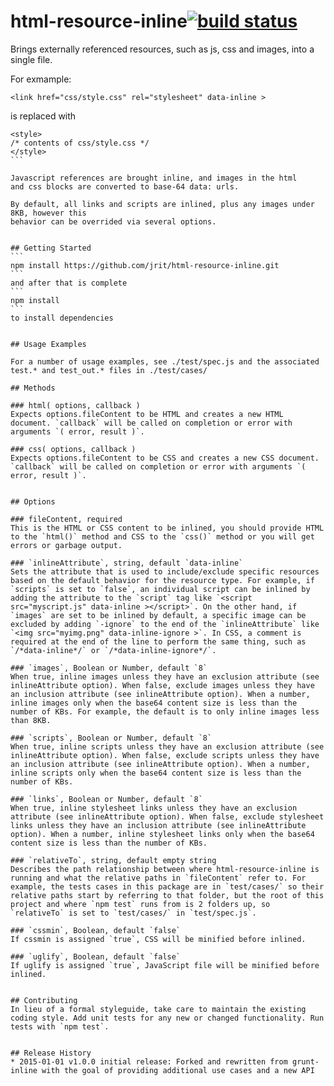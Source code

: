 # html-resource-inline[![build status](https://secure.travis-ci.org/jrit/html-resource-inline.png)](http://travis-ci.org/jrit/html-resource-inline)

Brings externally referenced resources, such as js, css and images, into
a single file.

For exmample:

````
<link href="css/style.css" rel="stylesheet" data-inline >
````
is replaced with
````
<style>
/* contents of css/style.css */
</style>
```

Javascript references are brought inline, and images in the html
and css blocks are converted to base-64 data: urls.

By default, all links and scripts are inlined, plus any images under 8KB, however this
behavior can be overrided via several options.


## Getting Started
```
npm install https://github.com/jrit/html-resource-inline.git
```
and after that is complete
```
npm install
```
to install dependencies


## Usage Examples

For a number of usage examples, see ./test/spec.js and the associated test.* and test_out.* files in ./test/cases/

## Methods

### html( options, callback )
Expects options.fileContent to be HTML and creates a new HTML document. `callback` will be called on completion or error with arguments `( error, result )`.

### css( options, callback )
Expects options.fileContent to be CSS and creates a new CSS document. `callback` will be called on completion or error with arguments `( error, result )`.


## Options

### fileContent, required
This is the HTML or CSS content to be inlined, you should provide HTML to the `html()` method and CSS to the `css()` method or you will get errors or garbage output.

### `inlineAttribute`, string, default `data-inline`
Sets the attribute that is used to include/exclude specific resources based on the default behavior for the resource type. For example, if `scripts` is set to `false`, an individual script can be inlined by adding the attribute to the `script` tag like `<script src="myscript.js" data-inline ></script>`. On the other hand, if `images` are set to be inlined by default, a specific image can be excluded by adding `-ignore` to the end of the `inlineAttribute` like `<img src="myimg.png" data-inline-ignore >`. In CSS, a comment is required at the end of the line to perform the same thing, such as `/*data-inline*/` or `/*data-inline-ignore*/`.

### `images`, Boolean or Number, default `8`
When true, inline images unless they have an exclusion attribute (see inlineAttribute option). When false, exclude images unless they have an inclusion attribute (see inlineAttribute option). When a number, inline images only when the base64 content size is less than the number of KBs. For example, the default is to only inline images less than 8KB.

### `scripts`, Boolean or Number, default `8`
When true, inline scripts unless they have an exclusion attribute (see inlineAttribute option). When false, exclude scripts unless they have an inclusion attribute (see inlineAttribute option). When a number, inline scripts only when the base64 content size is less than the number of KBs.

### `links`, Boolean or Number, default `8`
When true, inline stylesheet links unless they have an exclusion attribute (see inlineAttribute option). When false, exclude stylesheet links unless they have an inclusion attribute (see inlineAttribute option). When a number, inline stylesheet links only when the base64 content size is less than the number of KBs.

### `relativeTo`, string, default empty string
Describes the path relationship between where html-resource-inline is running and what the relative paths in `fileContent` refer to. For example, the tests cases in this package are in `test/cases/` so their relative paths start by referring to that folder, but the root of this project and where `npm test` runs from is 2 folders up, so `relativeTo` is set to `test/cases/` in `test/spec.js`.

### `cssmin`, Boolean, default `false`
If cssmin is assigned `true`, CSS will be minified before inlined.

### `uglify`, Boolean, default `false`
If uglify is assigned `true`, JavaScript file will be minified before inlined.


## Contributing
In lieu of a formal styleguide, take care to maintain the existing coding style. Add unit tests for any new or changed functionality. Run tests with `npm test`.


## Release History
* 2015-01-01 v1.0.0 initial release: Forked and rewritten from grunt-inline with the goal of providing additional use cases and a new API
